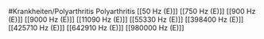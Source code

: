 #Krankheiten/Polyarthritis
Polyarthritis
[[50 Hz (E)]]
[[750 Hz (E)]]
[[900 Hz (E)]]
[[9000 Hz (E)]]
[[11090 Hz (E)]]
[[55330 Hz (E)]]
[[398400 Hz (E)]]
[[425710 Hz (E)]]
[[642910 Hz (E)]]
[[980000 Hz (E)]]